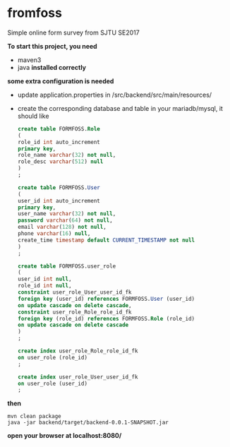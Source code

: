 # fromfoss
Simple online form survey from SJTU SE2017

**To start this project, you need**
+ maven3
+ java
**installed correctly**

**some extra configuration is needed**
+ update application.properties in /src/backend/src/main/resources/
+ create the corresponding database and table in your mariadb/mysql, it should like 

    ```sql
    create table FORMFOSS.Role
    (
    role_id int auto_increment
    primary key,
    role_name varchar(32) not null,
    role_desc varchar(512) null
    )
    ;

    create table FORMFOSS.User
    (
    user_id int auto_increment
    primary key,
    user_name varchar(32) not null,
    password varchar(64) not null,
    email varchar(128) not null,
    phone varchar(16) null,
    create_time timestamp default CURRENT_TIMESTAMP not null
    )
    ;

    create table FORMFOSS.user_role
    (
    user_id int null,
    role_id int null,
    constraint user_role_User_user_id_fk
    foreign key (user_id) references FORMFOSS.User (user_id)
    on update cascade on delete cascade,
    constraint user_role_Role_role_id_fk
    foreign key (role_id) references FORMFOSS.Role (role_id)
    on update cascade on delete cascade
    )
    ;

    create index user_role_Role_role_id_fk
    on user_role (role_id)
    ;

    create index user_role_User_user_id_fk
    on user_role (user_id)
    ;

    ```


**then**

    mvn clean package
    java -jar backend/target/backend-0.0.1-SNAPSHOT.jar

**open your browser at localhost:8080/**
